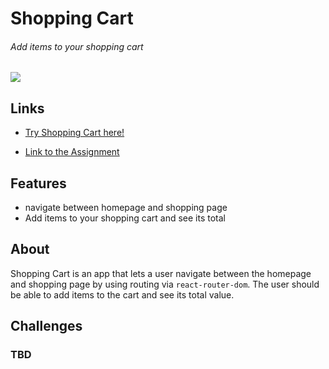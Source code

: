 # Shopping Cart
###### Add items to your shopping cart
![](https://github.com/TYLPHE/TYLPHE/blob/main/readmeAssets/shopping-cart.gif)

## Links
- [Try Shopping Cart here!](https://tylphe.github.io/shopping-cart/)

- [Link to the Assignment](https://www.theodinproject.com/lessons/node-path-javascript-shopping-cart)

## Features
- navigate between homepage and shopping page
- Add items to your shopping cart and see its total

## About
Shopping Cart is an app that lets a user navigate between the homepage and shopping page by using routing via `react-router-dom`. The user should be able to add items to the cart and see its total value. 

## Challenges
### TBD
